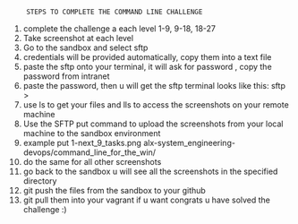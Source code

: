 		STEPS TO COMPLETE THE COMMAND LINE CHALLENGE

1) complete the challenge a each level 1-9, 9-18, 18-27
2) Take screenshot at each level
3) Go to the sandbox and select sftp
4) credentials will be provided automatically, copy them into a text file
5) paste the sftp onto your terminal, it will ask for password , copy the password from intranet
6) paste the password, then u will get the sftp terminal looks like this: sftp >
7) use ls to get your files and lls to access the screenshots on your remote machine
8) Use the SFTP put command to upload the screenshots from your local machine to the sandbox environment
9) example put 1-next_9_tasks.png alx-system_engineering-devops/command_line_for_the_win/
10) do the same for all other screenshots
11) go back to the sandbox u will see all the screenshots in the specified directory
12) git push the files from the sandbox to your github
13) git pull them into your vagrant if u want
		      congrats u have solved the challenge :)
